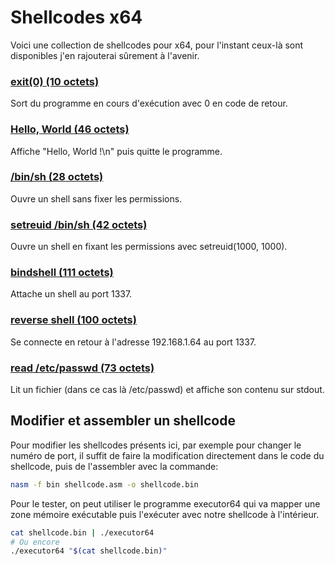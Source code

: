 # Shellcodes x64

Voici une collection de shellcodes pour x64, pour l'instant ceux-là sont disponibles j'en rajouterai sûrement à l'avenir.

### **[exit(0) (10 octets)](https://github.com/voydstack/shellcoding/tree/master/x64/exit)**

Sort du programme en cours d'exécution avec 0 en code de retour.

### **[Hello, World (46 octets)](https://github.com/voydstack/shellcoding/tree/master/x64/hello)**

Affiche "Hello, World !\n" puis quitte le programme.

### **[/bin/sh (28 octets)](https://github.com/voydstack/shellcoding/tree/master/x64/shell)**

Ouvre un shell sans fixer les permissions.

### **[setreuid /bin/sh (42 octets)](https://github.com/voydstack/shellcoding/tree/master/x64/setreuid-shell)**

Ouvre un shell en fixant les permissions avec setreuid(1000, 1000).

### **[bindshell (111 octets)](https://github.com/voydstack/shellcoding/tree/master/x64/bind-shell)**

Attache un shell au port 1337.

### **[reverse shell (100 octets)](https://github.com/voydstack/shellcoding/tree/master/x64/reverse-shell)**

Se connecte en retour à l'adresse 192.168.1.64 au port 1337.

### **[read /etc/passwd (73 octets)](https://github.com/voydstack/shellcoding/tree/master/x64/readfile)**

Lit un fichier (dans ce cas là /etc/passwd) et affiche son contenu sur stdout.

## Modifier et assembler un shellcode

Pour modifier les shellcodes présents ici, par exemple pour changer le numéro de port, il suffit de faire la modification directement dans le code du shellcode, puis de l'assembler avec la commande:

```sh
nasm -f bin shellcode.asm -o shellcode.bin
```

Pour le tester, on peut utiliser le programme executor64 qui va mapper une zone mémoire exécutable puis l'exécuter avec notre shellcode à l'intérieur.

```sh
cat shellcode.bin | ./executor64
# Ou encore
./executor64 "$(cat shellcode.bin)"
```
